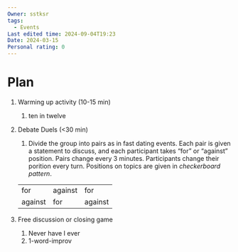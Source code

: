 ```yaml
---
Owner: sstksr
tags:
  - Events
Last edited time: 2024-09-04T19:23
Date: 2024-03-15
Personal rating: 0
---
```

# Plan

1. Warming up activity (10-15 min)
    1. ten in twelve
2. Debate Duels (<30 min)
    
    1. Divide the group into pairs as in fast dating events. Each pair is given a statement to discuss, and each participant takes “for” or “against” position. Pairs change every 3 minutes. Participants change their porition every turn. Positions on topics are given in _checkerboard pattern_.
    
    |   |   |   |
    |---|---|---|
    |for|against|for|
    |against|for|against|
    
3. Free discussion or closing game
    1. Never have I ever
    2. 1-word-improv
